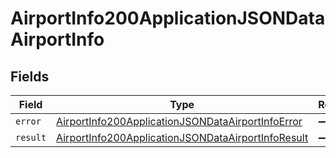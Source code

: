 # AirportInfo200ApplicationJSONDataAirportInfo


## Fields

| Field                                                                                                                               | Type                                                                                                                                | Required                                                                                                                            | Description                                                                                                                         |
| ----------------------------------------------------------------------------------------------------------------------------------- | ----------------------------------------------------------------------------------------------------------------------------------- | ----------------------------------------------------------------------------------------------------------------------------------- | ----------------------------------------------------------------------------------------------------------------------------------- |
| `error`                                                                                                                             | [AirportInfo200ApplicationJSONDataAirportInfoError](../../models/operations/airportinfo200applicationjsondataairportinfoerror.md)   | :heavy_minus_sign:                                                                                                                  | N/A                                                                                                                                 |
| `result`                                                                                                                            | [AirportInfo200ApplicationJSONDataAirportInfoResult](../../models/operations/airportinfo200applicationjsondataairportinforesult.md) | :heavy_minus_sign:                                                                                                                  | N/A                                                                                                                                 |